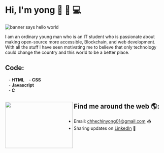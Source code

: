 # Hi, I'm yong 👋 🧑 💻

<img src="https://allhacked.com/up/2019/03/hello-world.gif" alt="banner says hello world">

I am an ordinary young man who is an IT student who is passionate about making open-source more accessible, Blockchain, and web development. With all the stuff I have seen motivating me to believe that only technology could change the country and this world to be a better place.

## Code:</br>
  &ensp;      - **HTML** 
  &ensp;      - **CSS**   
  &ensp;      - **Javascript**  
  &ensp;      - **C** 



## Find me around the web 🌎: <a href="https://github.com/Chhe-chinyong"><img align="left" width="220" height="150" src="https://netbramha.com/wp-content/uploads/2016/12/front-end-developers-openings-1.gif"></a>
- Email: chhechinyong01@gmail.com 📥
- Sharing updates on <a href="https://www.linkedin.com/in/chinyong-chhe-a8178b197/">LinkedIn</a> 💼
